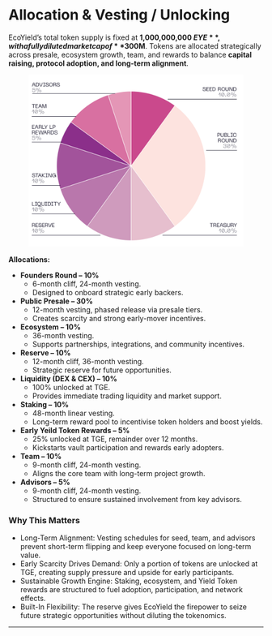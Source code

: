 # Allocation & Vesting / Unlocking

EcoYield’s total token supply is fixed at **1,000,000,000 $EYE**, with a fully diluted market cap of **$300M**. Tokens are allocated strategically across presale, ecosystem growth, team, and rewards to balance **capital raising, protocol adoption, and long-term alignment**.

<figure><img src="../.gitbook/assets/image (3).png" alt=""><figcaption></figcaption></figure>

**Allocations:**

* **Founders Round – 10%**
  * 6-month cliff, 24-month vesting.
  * Designed to onboard strategic early backers.
* **Public Presale – 30%**
  * 12-month vesting, phased release via presale tiers.
  * Creates scarcity and strong early-mover incentives.
* **Ecosystem – 10%**
  * 36-month vesting.
  * Supports partnerships, integrations, and community incentives.
* **Reserve – 10%**
  * 12-month cliff, 36-month vesting.
  * Strategic reserve for future opportunities.
* **Liquidity (DEX & CEX) – 10%**
  * 100% unlocked at TGE.
  * Provides immediate trading liquidity and market support.
* **Staking – 10%**
  * 48-month linear vesting.
  * Long-term reward pool to incentivise token holders and boost yields.
* **Early Yeild Token Rewards – 5%**
  * 25% unlocked at TGE, remainder over 12 months.
  * Kickstarts vault participation and rewards early adopters.
* **Team – 10%**
  * 9-month cliff, 24-month vesting.
  * Aligns the core team with long-term project growth.
* **Advisors – 5%**
  * 9-month cliff, 24-month vesting.
  * Structured to ensure sustained involvement from key advisors.

### Why This Matters

* Long-Term Alignment: Vesting schedules for seed, team, and advisors prevent short-term flipping and keep everyone focused on long-term value.
* Early Scarcity Drives Demand: Only a portion of tokens are unlocked at TGE, creating supply pressure and upside for early participants.
* Sustainable Growth Engine: Staking, ecosystem, and Yield Token rewards are structured to fuel adoption, participation, and network effects.
* Built-In Flexibility: The reserve gives EcoYield the firepower to seize future strategic opportunities without diluting the tokenomics.

***

